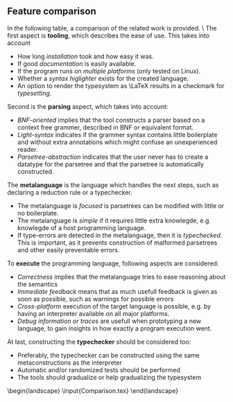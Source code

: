
Feature comparison
------------------

In the following table, a comparison of the related work is provided.
\\
The first aspect is **tooling**, which describes the ease of use. This takes into account

- How long _installation_ took and how easy it was.
- If good _documentation_ is easily available.
- If the program runs on _multiple platforms_ (only tested on Linux).
- Whether a _syntax higlighter_ exists for the created language.
- An option to render the typesystem as \LaTeX results in a checkmark for _typesetting_.

Second is the **parsing** aspect, which takes into account:

- _BNF-oriented_ implies that the tool constructs a parser based on a context free grammer, described in BNF or equivalent format.
- _Light-syntax_ indicates if the grammer syntax contains little boilerplate and without extra annotations which might confuse an unexperienced reader.
- _Parsetree-abstraction_ indicates that the user never has to create a datatype for the parsetree and that the parsetree is automatically constructed.


The **metalanguage** is the language which handles the next steps, such as declaring a reduction rule or a typechecker.

- The metalanguage is _focused_ is parsetrees can be modified with little or no boilerplate.
- The metalanguage is _simple_ if it requires little extra knowlegde, e.g. knowlegde of a host programming language.
- If type-errors are detected in the metalanguage, then it is _typechecked_. This is important, as it prevents construction of malformed parsetrees and other easily preventable errors.

To **execute** the programming language, following aspects are considered:

- _Correctness_ implies that the metalanguage tries to ease reasoning about the semantics
- _Immediate feedback_ means that as much usefull feedback is given as soon as possible, such as warnings for possible errors
- _Cross-platform_ execution of the target language is possible, e.g. by having an interpreter available on all major platforms.
- _Debug information or traces_ are usefull when prototyping a new language, to gain insights in how exactly a program execution went.

At last, constructing the **typechecker** should be considered too:

- Preferably, the typechecker can be constructed using the same metaconstructions as the interpreter
- Automatic and/or randomized tests should be performed
- The tools should gradualize or help gradualizing the typesystem


\begin{landscape}
\input{Comparison.tex}
\end{landscape}
